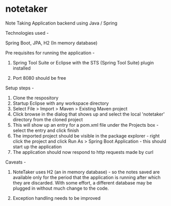 # notetaker
Note Taking Application backend using Java / Spring

Technologies used -

Spring Boot, JPA, H2 (In memory database)

Pre requisites for running the application -

1) Spring Tool Suite or Eclipse with the STS (Spring Tool Suite) plugin installed

2) Port 8080 should be free

Setup steps -

1) Clone the respository
2) Startup Eclipse with any workspace directory
3) Select File > Import > Maven > Existing Maven project
4) Click browse in the dialog that shows up and select the local 'notetaker' directory from the cloned project
5) This will show up an entry for a pom.xml file under the Projects box - select the entry and click finish
6) The imported project should be visible in the package explorer - right click the project 
    and click Run As > Spring Boot Application - this should start up the application
7) The application should now respond to http requests made by curl

Caveats -

1) NoteTaker uses H2 (an in memory database) - so the notes saved are available only for the period that the application is running after which they are discarded.
With some effort, a different database may be plugged in without much change to the code.

2) Exception handling needs to be improved

